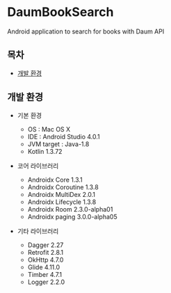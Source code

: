 # DaumBookSearch
Android application to search for books with Daum API


## 목차
- [개발 환경](#개발-환경)
    
    
## 개발 환경
  * 기본 환경
    * OS : Mac OS X
    * IDE : Android Studio 4.0.1
    * JVM target : Java-1.8
    * Kotlin 1.3.72
  
  * 코어 라이브러리
    * Androidx Core 1.3.1
    * Androidx Coroutine 1.3.8
    * Androidx MultiDex 2.0.1
    * Androidx Lifecycle 1.3.8
    * Androidx Room 2.3.0-alpha01
    * Androidx paging 3.0.0-alpha05

  * 기타 라이브러리
    * Dagger 2.27
    * Retrofit 2.8.1
    * OkHttp 4.7.0
    * Glide 4.11.0
    * Timber 4.7.1
    * Logger 2.2.0
